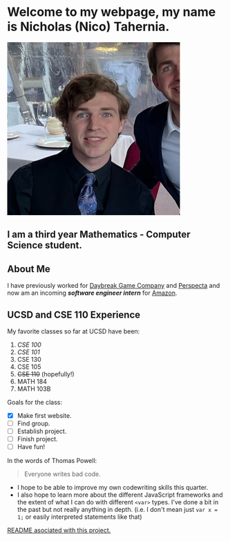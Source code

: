 # Welcome to my webpage, my name is Nicholas (Nico) Tahernia.

![Photo of me](head-shot.jpeg)

## I am a third year Mathematics - Computer Science student. 

About Me
----------------------

I have previously worked for [Daybreak Game Company](https://www.daybreakgames.com/home) and [Perspecta](https://perspecta.com/) and now am an incoming ***software engineer intern*** for [Amazon](https://www.amazon.com/).

UCSD and CSE 110 Experience
----------------------

My favorite classes so far at UCSD have been:
1. *CSE 100*
2. *CSE 101*
3. CSE 130
4. CSE 105
5. ~~CSE 110~~ (hopefully!)
6. MATH 184
7. MATH 103B

Goals for the class:
- [X] Make first website.
- [ ] Find group.
- [ ] Establish project.
- [ ] Finish project.
- [ ] Have fun!

In the words of Thomas Powell:
> Everyone writes bad code.

- I hope to be able to improve my own codewriting skills this quarter.
- I also hope to learn more about the different JavaScript frameworks and the extent of what I can do with different `<var>` types. I've done a bit in the past but not really anything in depth. (i.e. I don't mean just `var x = 1;` or easily interpreted statements like that)

[README asociated with this project.](README.md)
